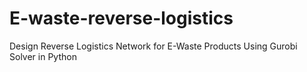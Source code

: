 # E-waste-reverse-logistics
Design Reverse Logistics Network for E-Waste Products
Using Gurobi Solver in Python
